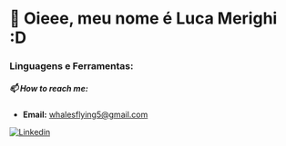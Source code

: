# 👋 Oieee, meu nome é <strong>Luca Merighi</strong> :D



### Linguagens e Ferramentas:

##### 📫 How to reach me: 
  - **Email:** whalesflying5@gmail.com

[![Linkedin](https://img.shields.io/badge/-LinkedIn-0D0D0D?style=flat&labelColor=0D0D0D&logo=Linkedin&Color=white)](https://www.linkedin.com/in/luca-merighi-917021212/)
